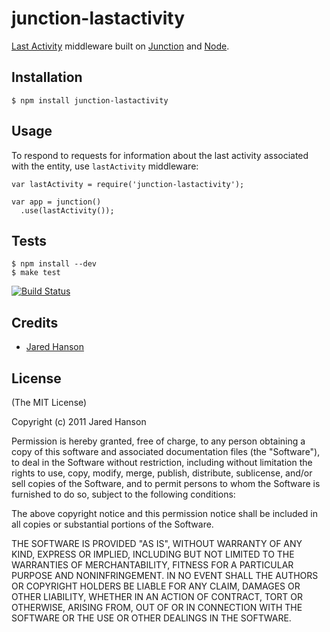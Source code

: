 # junction-lastactivity

[Last Activity](http://xmpp.org/extensions/xep-0012.html) middleware built on [Junction](http://github.com/jaredhanson/junction)
and [Node](http://nodejs.org).

## Installation

    $ npm install junction-lastactivity

## Usage

To respond to requests for information about the last activity associated with
the entity, use `lastActivity` middleware:

    var lastActivity = require('junction-lastactivity');

    var app = junction()
      .use(lastActivity());

## Tests

    $ npm install --dev
    $ make test

[![Build Status](https://secure.travis-ci.org/jaredhanson/junction-lastactivity.png)](http://travis-ci.org/jaredhanson/junction-lastactivity)

## Credits

  - [Jared Hanson](http://github.com/jaredhanson)

## License

(The MIT License)

Copyright (c) 2011 Jared Hanson

Permission is hereby granted, free of charge, to any person obtaining a copy of
this software and associated documentation files (the "Software"), to deal in
the Software without restriction, including without limitation the rights to
use, copy, modify, merge, publish, distribute, sublicense, and/or sell copies of
the Software, and to permit persons to whom the Software is furnished to do so,
subject to the following conditions:

The above copyright notice and this permission notice shall be included in all
copies or substantial portions of the Software.

THE SOFTWARE IS PROVIDED "AS IS", WITHOUT WARRANTY OF ANY KIND, EXPRESS OR
IMPLIED, INCLUDING BUT NOT LIMITED TO THE WARRANTIES OF MERCHANTABILITY, FITNESS
FOR A PARTICULAR PURPOSE AND NONINFRINGEMENT. IN NO EVENT SHALL THE AUTHORS OR
COPYRIGHT HOLDERS BE LIABLE FOR ANY CLAIM, DAMAGES OR OTHER LIABILITY, WHETHER
IN AN ACTION OF CONTRACT, TORT OR OTHERWISE, ARISING FROM, OUT OF OR IN
CONNECTION WITH THE SOFTWARE OR THE USE OR OTHER DEALINGS IN THE SOFTWARE.
